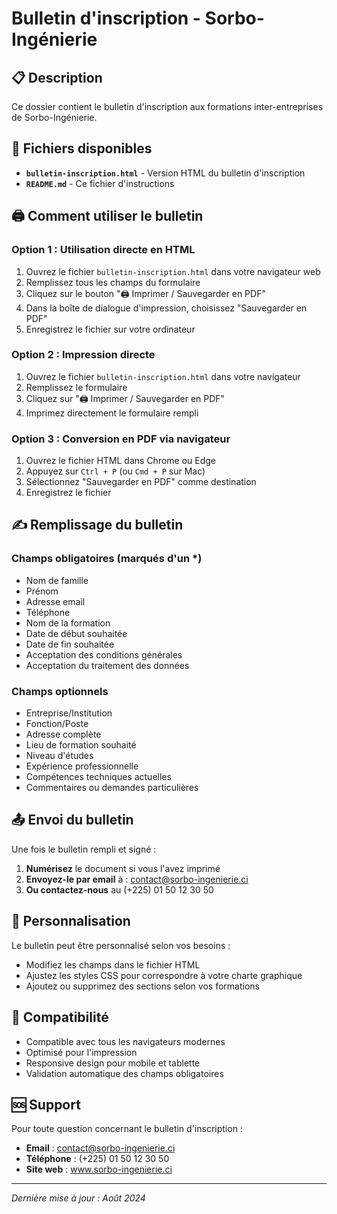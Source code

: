 # Bulletin d'inscription - Sorbo-Ingénierie

## 📋 Description

Ce dossier contient le bulletin d'inscription aux formations inter-entreprises de Sorbo-Ingénierie.

## 📄 Fichiers disponibles

- **`bulletin-inscription.html`** - Version HTML du bulletin d'inscription
- **`README.md`** - Ce fichier d'instructions

## 🖨️ Comment utiliser le bulletin

### Option 1 : Utilisation directe en HTML
1. Ouvrez le fichier `bulletin-inscription.html` dans votre navigateur web
2. Remplissez tous les champs du formulaire
3. Cliquez sur le bouton "🖨️ Imprimer / Sauvegarder en PDF"
4. Dans la boîte de dialogue d'impression, choisissez "Sauvegarder en PDF"
5. Enregistrez le fichier sur votre ordinateur

### Option 2 : Impression directe
1. Ouvrez le fichier `bulletin-inscription.html` dans votre navigateur
2. Remplissez le formulaire
3. Cliquez sur "🖨️ Imprimer / Sauvegarder en PDF"
4. Imprimez directement le formulaire rempli

### Option 3 : Conversion en PDF via navigateur
1. Ouvrez le fichier HTML dans Chrome ou Edge
2. Appuyez sur `Ctrl + P` (ou `Cmd + P` sur Mac)
3. Sélectionnez "Sauvegarder en PDF" comme destination
4. Enregistrez le fichier

## ✍️ Remplissage du bulletin

### Champs obligatoires (marqués d'un *)
- Nom de famille
- Prénom
- Adresse email
- Téléphone
- Nom de la formation
- Date de début souhaitée
- Date de fin souhaitée
- Acceptation des conditions générales
- Acceptation du traitement des données

### Champs optionnels
- Entreprise/Institution
- Fonction/Poste
- Adresse complète
- Lieu de formation souhaité
- Niveau d'études
- Expérience professionnelle
- Compétences techniques actuelles
- Commentaires ou demandes particulières

## 📤 Envoi du bulletin

Une fois le bulletin rempli et signé :

1. **Numérisez** le document si vous l'avez imprimé
2. **Envoyez-le par email** à : contact@sorbo-ingenierie.ci
3. **Ou contactez-nous** au (+225) 01 50 12 30 50

## 🔧 Personnalisation

Le bulletin peut être personnalisé selon vos besoins :
- Modifiez les champs dans le fichier HTML
- Ajustez les styles CSS pour correspondre à votre charte graphique
- Ajoutez ou supprimez des sections selon vos formations

## 📱 Compatibilité

- Compatible avec tous les navigateurs modernes
- Optimisé pour l'impression
- Responsive design pour mobile et tablette
- Validation automatique des champs obligatoires

## 🆘 Support

Pour toute question concernant le bulletin d'inscription :
- **Email** : contact@sorbo-ingenierie.ci
- **Téléphone** : (+225) 01 50 12 30 50
- **Site web** : www.sorbo-ingenierie.ci

---

*Dernière mise à jour : Août 2024*
